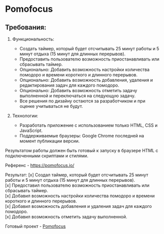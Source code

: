 # Pomofocus

## Требования:

1. Функциональность:
   - Создать таймер, который будет отсчитывать 25 минут работы и 5 минут отдыха (15 минут для длинных перерывов).
   - Предоставить пользователю возможность приостанавливать или сбрасывать таймер.
   - Опционально: Добавить возможность настройки количества помодоро и времени короткого и длинного перерывов.
   - Опционально: Добавить возможность добавления, удаления и редактирования задач для каждого помодоро.
   - Опционально: Добавить возможность отметить задачу выполненной и переключаться на следующую задачу.
   - Все решения по дизайну остаются за разработчиком и при оценке учитываться не будут.
   
2. Технологии:
    - Разработать приложение с использованием только HTML, CSS и JavaScript.
    - Поддерживаемые браузеры: Google Chrome последней на момент публикации версии.

Результатом работы должен быть готовый к запуску в браузере HTML с подключенными скриптами и стилями.

Референс - https://pomofocus.io/

Результат:
   [x] Создал таймер, который будет отсчитывать 25 минут работы и 5 минут отдыха (15 минут для длинных перерывов).  
   [x] Предоставил пользователю возможность приостанавливать или сбрасывать таймер.  
   [x] Добавил возможность настройки количества помодоро и времени короткого и длинного перерывов.  
   [x] Добавил возможность добавления и удаления задач для каждого помодоро.  
   [x] Добавил возможность отметить задачу выполненной.  
    

Готовый проект - [Pomofocus](https://rebornoff.github.io/pomofocus/)
